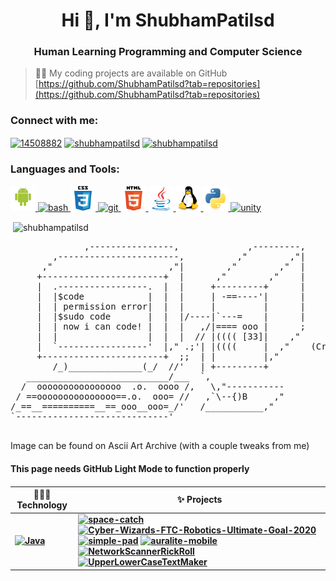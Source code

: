 


<h1 align="center">Hi 👋, I'm ShubhamPatilsd</h1>
<h3 align="center">Human Learning Programming and Computer Science</h3>


> 👨‍💻 My coding projects are available on GitHub [https://github.com/ShubhamPatilsd?tab=repositories](https://github.com/ShubhamPatilsd?tab=repositories)


<h3 align="left">Connect with me:</h3>
<p align="left">
<a href="https://stackoverflow.com/users/14508882" target="blank"><img align="center" src="https://cdn.jsdelivr.net/npm/simple-icons@3.0.1/icons/stackoverflow.svg" alt="14508882" height="30" width="40" /></a>
<a href="https://www.hackerrank.com/shubhampatilsd" target="blank"><img align="center" src="https://cdn.jsdelivr.net/npm/simple-icons@3.0.1/icons/hackerrank.svg" alt="shubhampatilsd" height="30" width="40" /></a>
<a href="https://www.leetcode.com/shubhampatilsd" target="blank"><img align="center" src="https://cdn.jsdelivr.net/npm/simple-icons@3.0.1/icons/leetcode.svg" alt="shubhampatilsd" height="30" width="40" /></a>
</p>

<h3 align="left">Languages and Tools:</h3>
<p align="left"> <a href="https://developer.android.com" target="_blank"> <img src="https://raw.githubusercontent.com/devicons/devicon/master/icons/android/android-original-wordmark.svg" alt="android" width="40" height="40"/> </a> <a href="https://www.gnu.org/software/bash/" target="_blank"> <img src="https://www.vectorlogo.zone/logos/gnu_bash/gnu_bash-icon.svg" alt="bash" width="40" height="40"/> </a> <a href="https://www.w3schools.com/css/" target="_blank"> <img src="https://raw.githubusercontent.com/devicons/devicon/master/icons/css3/css3-original-wordmark.svg" alt="css3" width="40" height="40"/> </a> <a href="https://git-scm.com/" target="_blank"> <img src="https://www.vectorlogo.zone/logos/git-scm/git-scm-icon.svg" alt="git" width="40" height="40"/> </a> <a href="https://www.w3.org/html/" target="_blank"> <img src="https://raw.githubusercontent.com/devicons/devicon/master/icons/html5/html5-original-wordmark.svg" alt="html5" width="40" height="40"/> </a> <a href="https://www.java.com" target="_blank"> <img src="https://raw.githubusercontent.com/devicons/devicon/master/icons/java/java-original.svg" alt="java" width="40" height="40"/> </a> <a href="https://www.linux.org/" target="_blank"> <img src="https://raw.githubusercontent.com/devicons/devicon/master/icons/linux/linux-original.svg" alt="linux" width="40" height="40"/> </a> <a href="https://www.python.org" target="_blank"> <img src="https://raw.githubusercontent.com/devicons/devicon/master/icons/python/python-original.svg" alt="python" width="40" height="40"/> </a> <a href="https://unity.com/" target="_blank"> <img src="https://www.vectorlogo.zone/logos/unity3d/unity3d-icon.svg" alt="unity" width="40" height="40"/> </a> </p>



<p>&nbsp;<img align="center" src="https://github-readme-stats.vercel.app/api?username=shubhampatilsd&show_icons=true&locale=en" alt="shubhampatilsd" /></p>




<pre>
              ,----------------,             ,---------,
        ,-----------------------,          ,"        ,"|
      ,"                      ,"|        ,"        ,"  |
     +-----------------------+  |      ,"        ,"    |
     |  .-----------------.  |  |     +---------+      |
     |  |$code            |  |  |     | -==----'|      |
     |  | permission error|  |  |     |         |      |                    
     |  |$sudo code       |  |  |/----|`---=    |      |             
     |  | now i can code! |  |  |   ,/|==== ooo |      ;
     |  |                 |  |  |  // |(((( [33]|    ,"
     |  `-----------------'  |," .;'| |((((     |  ,"    (Created by Kevin Lam)
     +-----------------------+  ;;  | |         |,"   
        /_)______________(_/  //'   | +---------+
   ___________________________/___  `,
  /  oooooooooooooooo  .o.  oooo /,   \,"-----------
 / ==ooooooooooooooo==.o.  ooo= //   ,`\--{)B     ,"
/_==__==========__==_ooo__ooo=_/'   /___________,"
`-----------------------------'

</pre>
Image can be found on Ascii Art Archive (with a couple tweaks from me)
<br>

<h4 align="left">This page needs GitHub Light Mode to function properly<h4>

<!-- START OF PROFILE STACK, DO NOT REMOVE -->
| 👨🏻‍💻 **Technology** | ✨ **Projects** |
|-|-|
| [![Java](https://img.shields.io/static/v1?label=&message=Java&color=ffa500&logo=java&logoColor=white)](https://www.java.com/en/) | [![space-catch](https://img.shields.io/static/v1?label=&message=space-catch&color=000605&logo=github&logoColor=white&labelColor=000605)](https://github.com/ShubhamPatilsd/space-catch) [![Cyber-Wizards-FTC-Robotics-Ultimate-Goal-2020](https://img.shields.io/static/v1?label=&message=Cyber-Wizards-FTC-Robotics-Ultimate-Goal-2020&color=000605&logo=github&logoColor=white&labelColor=000605)](https://github.com/ShubhamPatilsd/Cyber-Wizards-FTC-Robotics-Ultimate-Goal-2020) [![simple-pad](https://img.shields.io/static/v1?label=&message=simple-pad&color=000605&logo=github&logoColor=white&labelColor=000605)](https://github.com/ShubhamPatilsd/simple-pad) [![auralite-mobile](https://img.shields.io/static/v1?label=&message=auralite-mobile&color=000605&logo=github&logoColor=white&labelColor=000605)](https://github.com/Matt-Gleich/auralite-mobile) [![NetworkScannerRickRoll](https://img.shields.io/static/v1?label=&message=NetworkScannerRickRoll&color=000605&logo=github&logoColor=white&labelColor=000605)](https://github.com/ShubhamPatilsd/NetworkScannerRickRoll) [![UpperLowerCaseTextMaker](https://img.shields.io/static/v1?label=&message=UpperLowerCaseTextMaker&color=000605&logo=github&logoColor=white&labelColor=000605)](https://github.com/ShubhamPatilsd/UpperLowerCaseTextMaker) |
